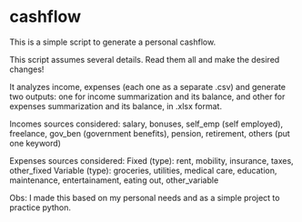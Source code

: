 # cashflow

This is a simple script to generate a personal cashflow.

This script assumes several details. Read them all and make the desired changes!

It analyzes income, expenses (each one as a separate .csv) and generate two outputs: one for income summarization and its balance, and other for expenses summarization and its balance, in .xlsx format.


Incomes sources considered:
salary, bonuses, self_emp (self employed), freelance, gov_ben (government benefits),
pension, retirement, others (put one keyword)

Expenses sources considered:
Fixed (type): rent, mobility, insurance, taxes, other_fixed
Variable (type): groceries, utilities, medical care, education, maintenance, entertainament,
eating out, other_variable


Obs: I made this based on my personal needs and as a simple project to practice python.

